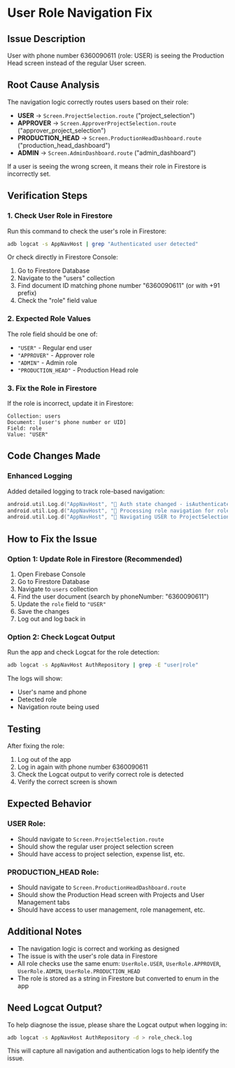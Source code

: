 # User Role Navigation Fix

## Issue Description
User with phone number 6360090611 (role: USER) is seeing the Production Head screen instead of the regular User screen.

## Root Cause Analysis
The navigation logic correctly routes users based on their role:
- **USER** → `Screen.ProjectSelection.route` ("project_selection")
- **APPROVER** → `Screen.ApproverProjectSelection.route` ("approver_project_selection")
- **PRODUCTION_HEAD** → `Screen.ProductionHeadDashboard.route` ("production_head_dashboard")
- **ADMIN** → `Screen.AdminDashboard.route` ("admin_dashboard")

If a user is seeing the wrong screen, it means their role in Firestore is incorrectly set.

## Verification Steps

### 1. Check User Role in Firestore
Run this command to check the user's role in Firestore:
```bash
adb logcat -s AppNavHost | grep "Authenticated user detected"
```

Or check directly in Firestore Console:
1. Go to Firestore Database
2. Navigate to the "users" collection
3. Find document ID matching phone number "6360090611" (or with +91 prefix)
4. Check the "role" field value

### 2. Expected Role Values
The role field should be one of:
- `"USER"` - Regular end user
- `"APPROVER"` - Approver role
- `"ADMIN"` - Admin role
- `"PRODUCTION_HEAD"` - Production Head role

### 3. Fix the Role in Firestore
If the role is incorrect, update it in Firestore:
```
Collection: users
Document: [user's phone number or UID]
Field: role
Value: "USER"
```

## Code Changes Made

### Enhanced Logging
Added detailed logging to track role-based navigation:
```kotlin
android.util.Log.d("AppNavHost", "🎯 Auth state changed - isAuthenticated: ${authState.isAuthenticated}, user: ${user.name} (${user.phone}), role: ${user.role}")
android.util.Log.d("AppNavHost", "🎯 Processing role navigation for role: $role")
android.util.Log.d("AppNavHost", "🎯 Navigating USER to ProjectSelection route: ${Screen.ProjectSelection.route}")
```

## How to Fix the Issue

### Option 1: Update Role in Firestore (Recommended)
1. Open Firebase Console
2. Go to Firestore Database
3. Navigate to `users` collection
4. Find the user document (search by phoneNumber: "6360090611")
5. Update the `role` field to `"USER"`
6. Save the changes
7. Log out and log back in

### Option 2: Check Logcat Output
Run the app and check Logcat for the role detection:
```bash
adb logcat -s AppNavHost AuthRepository | grep -E "user|role"
```

The logs will show:
- User's name and phone
- Detected role
- Navigation route being used

## Testing
After fixing the role:
1. Log out of the app
2. Log in again with phone number 6360090611
3. Check the Logcat output to verify correct role is detected
4. Verify the correct screen is shown

## Expected Behavior

### USER Role:
- Should navigate to `Screen.ProjectSelection.route`
- Should show the regular user project selection screen
- Should have access to project selection, expense list, etc.

### PRODUCTION_HEAD Role:
- Should navigate to `Screen.ProductionHeadDashboard.route`
- Should show the Production Head screen with Projects and User Management tabs
- Should have access to user management, role management, etc.

## Additional Notes
- The navigation logic is correct and working as designed
- The issue is with the user's role data in Firestore
- All role checks use the same enum: `UserRole.USER`, `UserRole.APPROVER`, `UserRole.ADMIN`, `UserRole.PRODUCTION_HEAD`
- The role is stored as a string in Firestore but converted to enum in the app

## Need Logcat Output?
To help diagnose the issue, please share the Logcat output when logging in:

```bash
adb logcat -s AppNavHost AuthRepository -d > role_check.log
```

This will capture all navigation and authentication logs to help identify the issue.



